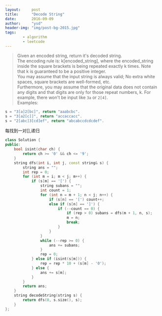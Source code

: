 ```yaml
---
layout:     post
title:      "Decode String"
date:       2016-09-09
author:     "ysd"
header-img: "img/post-bg-2015.jpg"
tags:      
        - algorithm
        - leetcode
---
```


>Given an encoded string, return it's decoded string.                 
The encoding rule is: k[encoded\_string],
where the encoded\_string inside the square brackets is being repeated exactly k times. 
Note that k is guaranteed to be a positive integer.                                          
You may assume that the input string is always valid; No extra white spaces, 
square brackets are well-formed, etc.                       
Furthermore, you may assume that the original data does not contain any digits 
and that digits are only for those repeat numbers, k. For example, there won't be input like 
`3a` or `2[4]`.                                
Examples:
>
```cpp
s = "3[a]2[bc]", return "aaabcbc".
s = "3[a2[c]]", return "accaccacc".
s = "2[abc]3[cd]ef", return "abcabccdcdcdef".
```

每找到一对[],递归

```cpp
class Solution {
public:
    bool isint(char ch) {
        return ch >= '0' && ch <= '9';
    }
    string dfs(int i, int j, const string& s) {
        string ans = "";
        int rep = 0;
        for (int m = i; m < j; m++) {
            if (s[m] == '[') {
                string subans = "";
                int count = 1;
                for (int n = m + 1; n < j; n++) {
                    if (s[n] == '[') count++;
                    else if (s[n] == ']') {
                        if (--count == 0) {
                            if (rep > 0) subans = dfs(m + 1, n, s);
                            m = n;
                            break;
                        }
                    }
                }
                while (--rep >= 0) {
                    ans += subans;
                }
                rep = 0;
            } else if (isint(s[m])) {
                rep = rep * 10 + (s[m] - '0');
            } else {
                ans += s[m];
            }
        }
        return ans;
    }
    string decodeString(string s) {
        return dfs(0, s.size(), s);
    }
};
```